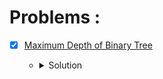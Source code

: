 # Problems :

* [x] [Maximum Depth of Binary Tree](https://leetcode.com/problems/maximum-depth-of-binary-tree/) 
    * <details>
        <summary> Solution </summary>

        ```c++
            class Solution {
            public:
                int maxDepth(TreeNode* root) {
                    if(root == NULL) return 0;
                    return max(maxDepth(root->left), maxDepth(root->right)) + 1;
                }
            };
        

    </details>


